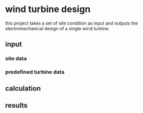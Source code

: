 # wind turbine design
this project takes a set of site condition as input and outputs the electromechanical design of a single wind turbine.

## input
### site data

### predefined turbine data

## calculation

## results